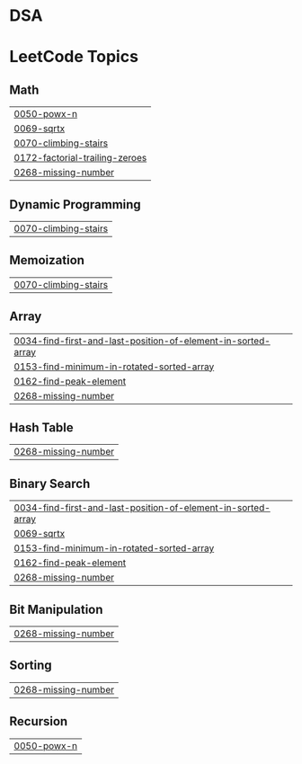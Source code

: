 # DSA
<!---LeetCode Topics Start-->
# LeetCode Topics
## Math
|  |
| ------- |
| [0050-powx-n](https://github.com/aiueshkumar510/DSA/tree/master/0050-powx-n) |
| [0069-sqrtx](https://github.com/aiueshkumar510/DSA/tree/master/0069-sqrtx) |
| [0070-climbing-stairs](https://github.com/aiueshkumar510/DSA/tree/master/0070-climbing-stairs) |
| [0172-factorial-trailing-zeroes](https://github.com/aiueshkumar510/DSA/tree/master/0172-factorial-trailing-zeroes) |
| [0268-missing-number](https://github.com/aiueshkumar510/DSA/tree/master/0268-missing-number) |
## Dynamic Programming
|  |
| ------- |
| [0070-climbing-stairs](https://github.com/aiueshkumar510/DSA/tree/master/0070-climbing-stairs) |
## Memoization
|  |
| ------- |
| [0070-climbing-stairs](https://github.com/aiueshkumar510/DSA/tree/master/0070-climbing-stairs) |
## Array
|  |
| ------- |
| [0034-find-first-and-last-position-of-element-in-sorted-array](https://github.com/aiueshkumar510/DSA/tree/master/0034-find-first-and-last-position-of-element-in-sorted-array) |
| [0153-find-minimum-in-rotated-sorted-array](https://github.com/aiueshkumar510/DSA/tree/master/0153-find-minimum-in-rotated-sorted-array) |
| [0162-find-peak-element](https://github.com/aiueshkumar510/DSA/tree/master/0162-find-peak-element) |
| [0268-missing-number](https://github.com/aiueshkumar510/DSA/tree/master/0268-missing-number) |
## Hash Table
|  |
| ------- |
| [0268-missing-number](https://github.com/aiueshkumar510/DSA/tree/master/0268-missing-number) |
## Binary Search
|  |
| ------- |
| [0034-find-first-and-last-position-of-element-in-sorted-array](https://github.com/aiueshkumar510/DSA/tree/master/0034-find-first-and-last-position-of-element-in-sorted-array) |
| [0069-sqrtx](https://github.com/aiueshkumar510/DSA/tree/master/0069-sqrtx) |
| [0153-find-minimum-in-rotated-sorted-array](https://github.com/aiueshkumar510/DSA/tree/master/0153-find-minimum-in-rotated-sorted-array) |
| [0162-find-peak-element](https://github.com/aiueshkumar510/DSA/tree/master/0162-find-peak-element) |
| [0268-missing-number](https://github.com/aiueshkumar510/DSA/tree/master/0268-missing-number) |
## Bit Manipulation
|  |
| ------- |
| [0268-missing-number](https://github.com/aiueshkumar510/DSA/tree/master/0268-missing-number) |
## Sorting
|  |
| ------- |
| [0268-missing-number](https://github.com/aiueshkumar510/DSA/tree/master/0268-missing-number) |
## Recursion
|  |
| ------- |
| [0050-powx-n](https://github.com/aiueshkumar510/DSA/tree/master/0050-powx-n) |
<!---LeetCode Topics End-->